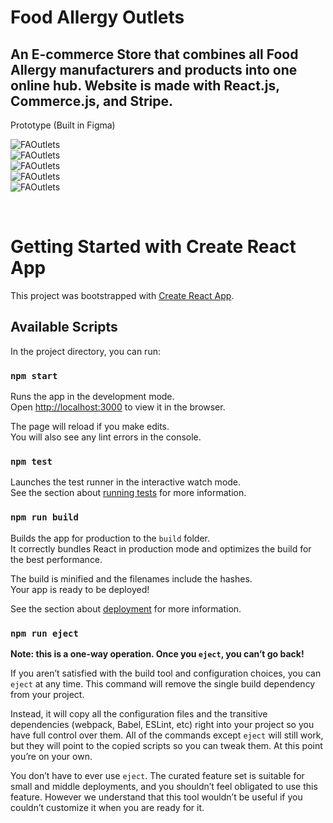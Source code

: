 # Food Allergy Outlets
<h2>An E-commerce Store that combines all Food Allergy manufacturers and products into one online hub. Website is made with React.js, Commerce.js, and Stripe.</h2>


Prototype (Built in Figma)
<br />

![FAOutlets](https://github.com/juliuscecilia33/FAOutlets/blob/main/public/images/LandingPagePrototype.png)
<br />
![FAOutlets](https://github.com/juliuscecilia33/FAOutlets/blob/main/public/images/ShopPagePrototype.jpg)
<br />
![FAOutlets](https://github.com/juliuscecilia33/FAOutlets/blob/main/public/images/ProductPagePrototype.jpg)
<br />
![FAOutlets](https://github.com/juliuscecilia33/FAOutlets/blob/main/public/images/Cart%20Page.png)
<br />
![FAOutlets](https://github.com/juliuscecilia33/FAOutlets/blob/main/public/images/Contact%20Page.png)





<br />

# Getting Started with Create React App

This project was bootstrapped with [Create React App](https://github.com/facebook/create-react-app).

## Available Scripts

In the project directory, you can run:

### `npm start`

Runs the app in the development mode.\
Open [http://localhost:3000](http://localhost:3000) to view it in the browser.

The page will reload if you make edits.\
You will also see any lint errors in the console.

### `npm test`

Launches the test runner in the interactive watch mode.\
See the section about [running tests](https://facebook.github.io/create-react-app/docs/running-tests) for more information.

### `npm run build`

Builds the app for production to the `build` folder.\
It correctly bundles React in production mode and optimizes the build for the best performance.

The build is minified and the filenames include the hashes.\
Your app is ready to be deployed!

See the section about [deployment](https://facebook.github.io/create-react-app/docs/deployment) for more information.

### `npm run eject`

**Note: this is a one-way operation. Once you `eject`, you can’t go back!**

If you aren’t satisfied with the build tool and configuration choices, you can `eject` at any time. This command will remove the single build dependency from your project.

Instead, it will copy all the configuration files and the transitive dependencies (webpack, Babel, ESLint, etc) right into your project so you have full control over them. All of the commands except `eject` will still work, but they will point to the copied scripts so you can tweak them. At this point you’re on your own.

You don’t have to ever use `eject`. The curated feature set is suitable for small and middle deployments, and you shouldn’t feel obligated to use this feature. However we understand that this tool wouldn’t be useful if you couldn’t customize it when you are ready for it.
